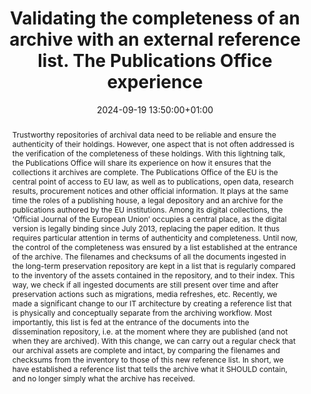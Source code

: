 ---
abstract: "Trustworthy repositories of archival data need to be reliable and ensure
  the authenticity of their holdings. However, one aspect that is not often addressed
  is the verification of the completeness of these holdings.\nWith this lightning
  talk, the Publications Office will share its experience on how it ensures that the
  collections it archives are complete.\nThe Publications Office of the EU is the
  central point of access to EU law, as well as to publications, open data, research
  results, procurement notices and other official information. It plays at the same
  time the roles of a publishing house, a legal depository and an archive for the
  publications authored by the EU institutions. Among its digital collections, the
  ‘Official Journal of the European Union’ occupies a central place, as the digital
  version is legally binding since July 2013, replacing the paper edition. It thus
  requires particular attention in terms of authenticity and completeness.\nUntil
  now, the control of the completeness was ensured by a list established at the entrance
  of the archive. The filenames and checksums of all the documents ingested in the
  long-term preservation repository are kept in a list that is regularly compared
  to the inventory of the assets contained in the repository, and to their index.
  This way, we check if all ingested documents are still present over time and after
  preservation actions such as migrations, media refreshes, etc.\nRecently, we made
  a significant change to our IT architecture by creating a reference list that is
  physically and conceptually separate from the archiving workflow. Most importantly,
  this list is fed at the entrance of the documents into the dissemination repository,
  i.e. at the moment where they are published (and not when they are archived). With
  this change, we can carry out a regular check that our archival assets are complete
  and intact, by comparing the filenames and checksums from the inventory to those
  of this new reference list. \nIn short, we have established a reference list that
  tells the archive what it SHOULD contain, and no longer simply what the archive
  has received."
creators:
- Corinne FRAPPART
date: 2024-09-19 13:50:00+01:00
document_url: https://doi.org/10.5281/zenodo.13743379
grand_parent: iPRES
institutions: []
keywords:
- approaches to preservation
- start 2 preserve
landing_page_url: https://zenodo.org/records/13743379
language: eng
layout: publication
license: Creative Commons Attribution 4.0 (CC-BY-4.0)
notes_url: https://docs.google.com/document/d/1lDWYct0heJztUyK5nOaDaLFRBO-Yx4PXT5URfiK3xZo/edit#heading=h.aar4tupij1po
parent: iPRES 2024
publication_type: lightning talk
size: null
slides_url: https://zenodo.org/records/13743379
source_name: iPRES
stream_url: https://www.archief.vlaanderen.be/archief/records/dossiers/5acb210228ce4315ae650812d056a482329eb83ed2dc42398a51505dc153be81/documents/fac102093df84a8c93031824fad34cd95d7f83fd04574b0884545e07bee9e47f
title: Validating the completeness of an archive with an external reference list.
  The Publications Office experience
year: 2024
---
